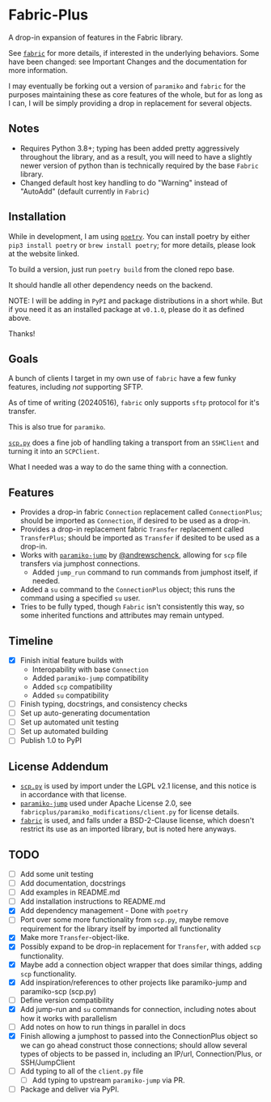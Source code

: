 # Fabric-Plus

A drop-in expansion of features in the Fabric library.

See [`fabric`](https://github.com/fabric/fabric) for more details, if interested in the underlying behaviors. Some have been changed: see Important Changes and the documentation for more information.

I may eventually be forking out a version of `paramiko` and `fabric` for the purposes maintaining these as core features of the whole, but for as long as I can, I will be simply providing a drop in replacement for several objects.

## Notes

- Requires Python 3.8+; typing has been added pretty aggressively throughout the library, and as a result, you will need to have a slightly newer version of python than is technically required by the base `Fabric` library.
- Changed default host key handling to do "Warning" instead of "AutoAdd" (default currently in `Fabric`)

## Installation

While in development, I am using [`poetry`](https://python-poetry.org/). You can install poetry by either `pip3 install poetry` or `brew install poetry`; for more details, please look at the website linked.

To build a version, just run `poetry build` from the cloned repo base.

It should handle all other dependency needs on the backend.

NOTE: I will be adding in `PyPI` and package distributions in a short while. But if you need it as an installed package at `v0.1.0`, please do it as defined above.

Thanks!

## Goals

A bunch of clients I target in my own use of `fabric` have a few funky features, including *not* supporting SFTP.

As of time of writing (20240516), `fabric` only supports `sftp` protocol for it's transfer.

This is also true for `paramiko`.

[`scp.py`](https://github.com/jbardin/scp.py) does a fine job of handling taking a transport from an `SSHClient` and turning it into an `SCPClient`.

What I needed was a way to do the same thing with a connection.

## Features

- Provides a drop-in fabric `Connection` replacement called `ConnectionPlus`; should be imported as `Connection`, if desired to be used as a drop-in.
- Provides a drop-in replacement fabric `Transfer` replacement called `TransferPlus`; should be imported as `Transfer` if desited to be used as a drop-in.
- Works with [`paramiko-jump`](https://github.com/andrewschenck/paramiko-jump) by [@andrewschenck](https://github.com/andrewschenck), allowing for `scp` file transfers via jumphost connections.
  - Added `jump_run` command to run commands from jumphost itself, if needed.
- Added a `su` command to the `ConnectionPlus` object; this runs the command using a specified `su` user.
- Tries to be fully typed, though `Fabric` isn't consistently this way, so some inherited functions and attributes may remain untyped.

## Timeline

- [x] Finish initial feature builds with
  - Interopability with base `Connection`
  - Added `paramiko-jump` compatibility
  - Added `scp` compatibility
  - Added `su` compatibility
- [ ] Finish typing, docstrings, and consistency checks
- [ ] Set up auto-generating documentation
- [ ] Set up automated unit testing
- [ ] Set up automated building
- [ ] Publish 1.0 to PyPI

## License Addendum

- [`scp.py`](https://github.com/jbardin/scp.py) is used by import under the LGPL v2.1 license, and this notice is in accordance with that license.
- [`paramiko-jump`](https://github.com/andrewschenck/paramiko-jump) used under Apache License 2.0, see `fabricplus/paramiko_modifications/client.py` for license details.
- [`fabric`](https://github.com/fabric/fabric) is used, and falls under a BSD-2-Clause license, which doesn't restrict its use as an imported library, but is noted here anyways.

## TODO

- [ ] Add some unit testing
- [ ] Add documentation, docstrings
- [ ] Add examples in README.md
- [ ] Add installation instructions to README.md
- [x] Add dependency management - Done with `poetry`
- [ ] Port over some more functionality from `scp.py`, maybe remove requirement for the library itself by imported all functionality
- [x] Make more `Transfer`-object-like.
- [x] Possibly expand to be drop-in replacement for `Transfer`, with added `scp` functionality.
- [x] Maybe add a connection object wrapper that does similar things, adding `scp` functionality.
- [x] Add inspiration/references to other projects like paramiko-jump and paramiko-scp (scp.py)
- [ ] Define version compatibility
- [x] Add jump-run and `su` commands for connection, including notes about how it works with parallelism
- [ ] Add notes on how to run things in parallel in docs
- [x] Finish allowing a jumphost to passed into the ConnectionPlus object so we can go ahead construct those connections; should allow several types of objects to be passed in, including an IP/url, Connection/Plus, or SSH/JumpClient
- [ ] Add typing to all of the `client.py` file
  - [ ] Add typing to upstream `paramiko-jump` via PR.
- [ ] Package and deliver via PyPI.
